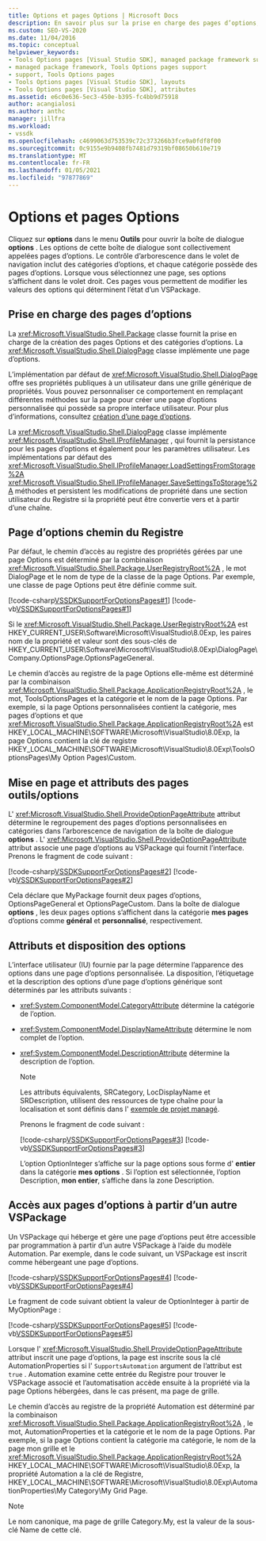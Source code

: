 ```yaml
---
title: Options et pages Options | Microsoft Docs
description: En savoir plus sur la prise en charge des pages d’options, qui vous permettent de modifier les valeurs des options qui déterminent l’état d’un VSPackage.
ms.custom: SEO-VS-2020
ms.date: 11/04/2016
ms.topic: conceptual
helpviewer_keywords:
- Tools Options pages [Visual Studio SDK], managed package framework support
- managed package framework, Tools Options pages support
- support, Tools Options pages
- Tools Options pages [Visual Studio SDK], layouts
- Tools Options pages [Visual Studio SDK], attributes
ms.assetid: e6c0e636-5ec3-450e-b395-fc4bb9d75918
author: acangialosi
ms.author: anthc
manager: jillfra
ms.workload:
- vssdk
ms.openlocfilehash: c4699063d753539c72c373266b3fce9a0fdf8f00
ms.sourcegitcommit: 0c9155e9b9408fb7481d79319bf08650b610e719
ms.translationtype: MT
ms.contentlocale: fr-FR
ms.lasthandoff: 01/05/2021
ms.locfileid: "97877869"
---
```

# <a name="options-and-options-pages"></a>Options et pages Options
Cliquez sur **options** dans le menu **Outils** pour ouvrir la boîte de dialogue **options** . Les options de cette boîte de dialogue sont collectivement appelées pages d’options. Le contrôle d’arborescence dans le volet de navigation inclut des catégories d’options, et chaque catégorie possède des pages d’options. Lorsque vous sélectionnez une page, ses options s’affichent dans le volet droit. Ces pages vous permettent de modifier les valeurs des options qui déterminent l’état d’un VSPackage.

## <a name="support-for-options-pages"></a>Prise en charge des pages d’options
 La <xref:Microsoft.VisualStudio.Shell.Package> classe fournit la prise en charge de la création des pages Options et des catégories d’options. La <xref:Microsoft.VisualStudio.Shell.DialogPage> classe implémente une page d’options.

 L’implémentation par défaut de <xref:Microsoft.VisualStudio.Shell.DialogPage> offre ses propriétés publiques à un utilisateur dans une grille générique de propriétés. Vous pouvez personnaliser ce comportement en remplaçant différentes méthodes sur la page pour créer une page d’options personnalisée qui possède sa propre interface utilisateur. Pour plus d’informations, consultez [création d’une page d’options](../../extensibility/creating-an-options-page.md).

 La <xref:Microsoft.VisualStudio.Shell.DialogPage> classe implémente <xref:Microsoft.VisualStudio.Shell.IProfileManager> , qui fournit la persistance pour les pages d’options et également pour les paramètres utilisateur. Les implémentations par défaut des <xref:Microsoft.VisualStudio.Shell.IProfileManager.LoadSettingsFromStorage%2A> <xref:Microsoft.VisualStudio.Shell.IProfileManager.SaveSettingsToStorage%2A> méthodes et persistent les modifications de propriété dans une section utilisateur du Registre si la propriété peut être convertie vers et à partir d’une chaîne.

## <a name="options-page-registry-path"></a>Page d’options chemin du Registre
 Par défaut, le chemin d’accès au registre des propriétés gérées par une page Options est déterminé par la combinaison <xref:Microsoft.VisualStudio.Shell.Package.UserRegistryRoot%2A> , le mot DialogPage et le nom de type de la classe de la page Options. Par exemple, une classe de page Options peut être définie comme suit.

 [!code-csharp[VSSDKSupportForOptionsPages#1](../../extensibility/internals/codesnippet/CSharp/options-and-options-pages_1.cs)]
 [!code-vb[VSSDKSupportForOptionsPages#1](../../extensibility/internals/codesnippet/VisualBasic/options-and-options-pages_1.vb)]

 Si le <xref:Microsoft.VisualStudio.Shell.Package.UserRegistryRoot%2A> est HKEY_CURRENT_USER\Software\Microsoft\VisualStudio\8.0Exp, les paires nom de la propriété et valeur sont des sous-clés de HKEY_CURRENT_USER\Software\Microsoft\VisualStudio\8.0Exp\DialogPage\Company.OptionsPage.OptionsPageGeneral.

 Le chemin d’accès au registre de la page Options elle-même est déterminé par la combinaison <xref:Microsoft.VisualStudio.Shell.Package.ApplicationRegistryRoot%2A> , le mot, ToolsOptionsPages et la catégorie et le nom de la page Options. Par exemple, si la page Options personnalisées contient la catégorie, mes pages d’options et que <xref:Microsoft.VisualStudio.Shell.Package.ApplicationRegistryRoot%2A> est HKEY_LOCAL_MACHINE\SOFTWARE\Microsoft\VisualStudio\8.0Exp, la page Options contient la clé de registre HKEY_LOCAL_MACHINE\SOFTWARE\Microsoft\VisualStudio\8.0Exp\ToolsOptionsPages\My Option Pages\Custom.

## <a name="toolsoptions-page-attributes-and-layout"></a>Mise en page et attributs des pages outils/options
 L' <xref:Microsoft.VisualStudio.Shell.ProvideOptionPageAttribute> attribut détermine le regroupement des pages d’options personnalisées en catégories dans l’arborescence de navigation de la boîte de dialogue **options** . L' <xref:Microsoft.VisualStudio.Shell.ProvideOptionPageAttribute> attribut associe une page d’options au VSPackage qui fournit l’interface. Prenons le fragment de code suivant :

 [!code-csharp[VSSDKSupportForOptionsPages#2](../../extensibility/internals/codesnippet/CSharp/options-and-options-pages_2.cs)]
 [!code-vb[VSSDKSupportForOptionsPages#2](../../extensibility/internals/codesnippet/VisualBasic/options-and-options-pages_2.vb)]

 Cela déclare que MyPackage fournit deux pages d’options, OptionsPageGeneral et OptionsPageCustom. Dans la boîte de dialogue **options** , les deux pages options s’affichent dans la catégorie **mes pages** d’options comme **général** et **personnalisé**, respectivement.

## <a name="option-attributes-and-layout"></a>Attributs et disposition des options
 L’interface utilisateur (IU) fournie par la page détermine l’apparence des options dans une page d’options personnalisée. La disposition, l’étiquetage et la description des options d’une page d’options générique sont déterminés par les attributs suivants :

- <xref:System.ComponentModel.CategoryAttribute> détermine la catégorie de l’option.

- <xref:System.ComponentModel.DisplayNameAttribute> détermine le nom complet de l’option.

- <xref:System.ComponentModel.DescriptionAttribute> détermine la description de l’option.

  > [!NOTE]
  > Les attributs équivalents, SRCategory, LocDisplayName et SRDescription, utilisent des ressources de type chaîne pour la localisation et sont définis dans l' [exemple de projet managé](/azure/devops/integrate/index).

  Prenons le fragment de code suivant :

  [!code-csharp[VSSDKSupportForOptionsPages#3](../../extensibility/internals/codesnippet/CSharp/options-and-options-pages_3.cs)]
  [!code-vb[VSSDKSupportForOptionsPages#3](../../extensibility/internals/codesnippet/VisualBasic/options-and-options-pages_3.vb)]

  L’option OptionInteger s’affiche sur la page options sous forme d' **entier** dans la catégorie **mes options** . Si l’option est sélectionnée, l’option Description, **mon entier**, s’affiche dans la zone Description.

## <a name="accessing-options-pages-from-another-vspackage"></a>Accès aux pages d’options à partir d’un autre VSPackage
 Un VSPackage qui héberge et gère une page d’options peut être accessible par programmation à partir d’un autre VSPackage à l’aide du modèle Automation. Par exemple, dans le code suivant, un VSPackage est inscrit comme hébergeant une page d’options.

 [!code-csharp[VSSDKSupportForOptionsPages#4](../../extensibility/internals/codesnippet/CSharp/options-and-options-pages_4.cs)]
 [!code-vb[VSSDKSupportForOptionsPages#4](../../extensibility/internals/codesnippet/VisualBasic/options-and-options-pages_4.vb)]

 Le fragment de code suivant obtient la valeur de OptionInteger à partir de MyOptionPage :

 [!code-csharp[VSSDKSupportForOptionsPages#5](../../extensibility/internals/codesnippet/CSharp/options-and-options-pages_5.cs)]
 [!code-vb[VSSDKSupportForOptionsPages#5](../../extensibility/internals/codesnippet/VisualBasic/options-and-options-pages_5.vb)]

 Lorsque l' <xref:Microsoft.VisualStudio.Shell.ProvideOptionPageAttribute> attribut inscrit une page d’options, la page est inscrite sous la clé AutomationProperties si l' `SupportsAutomation` argument de l’attribut est `true` . Automation examine cette entrée du Registre pour trouver le VSPackage associé et l’automatisation accède ensuite à la propriété via la page Options hébergées, dans le cas présent, ma page de grille.

 Le chemin d’accès au registre de la propriété Automation est déterminé par la combinaison <xref:Microsoft.VisualStudio.Shell.Package.ApplicationRegistryRoot%2A> , le mot, AutomationProperties et la catégorie et le nom de la page Options. Par exemple, si la page Options contient la catégorie ma catégorie, le nom de la page mon grille et le <xref:Microsoft.VisualStudio.Shell.Package.ApplicationRegistryRoot%2A> HKEY_LOCAL_MACHINE\SOFTWARE\Microsoft\VisualStudio\8.0Exp, la propriété Automation a la clé de Registre, HKEY_LOCAL_MACHINE\SOFTWARE\Microsoft\VisualStudio\8.0Exp\AutomationProperties\My Category\My Grid Page.

> [!NOTE]
> Le nom canonique, ma page de grille Category.My, est la valeur de la sous-clé Name de cette clé.

